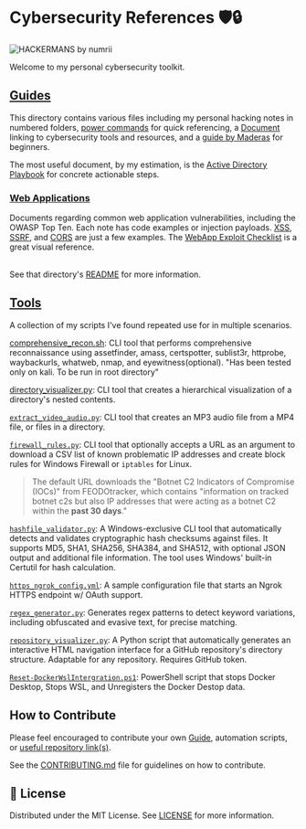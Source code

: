 # Cybersecurity References 🛡️🔒

![HACKERMANS by numrii](https://cdn.betterttv.net/emote/5b490e73cf46791f8491f6f4/3x.webp)

Welcome to my personal cybersecurity toolkit.

## [Guides](./Guides)

This directory contains various files including my personal hacking notes in numbered folders, [power commands](./Guides/Power%20Commands/) for quick referencing, a [Document](./Guides/Useful-Repositories.md "Tools and Resources") linking to cybersecurity tools and resources, and a [guide by Maderas](./Guides/1.%20Overviews/Get_Started-MaderasSecurityArsenal.md) for beginners.

The most useful document, by my estimation, is the [Active Directory Playbook](./Guides/3.%20Gaining%20Access%20and%20Persistence/Post%20Compromise/Active%20Directory%20Playbook.md) for concrete actionable steps.

### [Web Applications](./Guides/Power%20Commands/Web%20Applications/)
<!-- <details><summary>More</summary> -->
Documents regarding common web application vulnerabilities, including the OWASP Top Ten. Each note has code examples or injection payloads. <a href="./Guides/Power Commands/Web Applications/XSS.md">XSS</a>, <a href="./Guides/Power Commands/Web Applications/SSRF_bypassFilters.md">SSRF</a>, and <a href="./Guides/Power Commands/Web Applications/CORS.md">CORS</a> are just a few examples. The <a href="./Guides/Power Commands/Web Applications/WebApp-ExploitsChecklist.pdf">WebApp Exploit Checklist</a> is a great visual reference.

<br>
See that directory's <a href="./Guides/Power Commands/Web Applications/README.md">README</a> for more information.
<!-- </details> -->

## [Tools](./Tools)

A collection of my scripts I've found repeated use for in multiple scenarios.

<!-- <details><summary>Personal automation scripts</summary> -->

[comprehensive_recon.sh](./Tools/comprehensive_recon.sh): CLI tool that performs comprehensive reconnaissance using assetfinder, amass, certspotter, sublist3r, httprobe, waybackurls, whatweb, nmap, and eyewitness(optional). "Has been tested only on kali. To be run in root directory"

[directory_visualizer.py](./Tools/directory_visualizer.py): CLI tool that creates a hierarchical visualization of a directory's nested contents.

[`extract_video_audio.py`](./Tools/extract_video_audio.py): CLI tool that creates an MP3 audio file from a MP4 file, or files in a directory.

[`firewall_rules.py`](./Tools/firewall_rules.py): CLI tool that optionally accepts a URL as an argument to download a CSV list of known problematic IP addresses and create block rules for Windows Firewall or `iptables` for Linux. 

> The default URL downloads the "Botnet C2 Indicators of Compromise (IOCs)" from FEODOtracker, which contains "information on tracked botnet c2s but also IP addresses that were acting as a botnet C2 within the **past 30 days**."

[`hashfile_validator.py`](./Tools/hashfile_validator.py): A Windows-exclusive CLI tool that automatically detects and validates cryptographic hash checksums against files. It supports MD5, SHA1, SHA256, SHA384, and SHA512, with optional JSON output and additional file information. The tool uses Windows' built-in Certutil for hash calculation.

[`https_ngrok_config.yml`](./Tools/https_ngrok_config.yml): A sample configuration file that starts an Ngrok HTTPS endpoint w/ OAuth support.

[`regex_generator.py`](./Tools/RegexGenerator.py): Generates regex patterns to detect keyword variations, including obfuscated and evasive text, for precise matching.

[`repository_visualizer.py`](./Tools/repository_visualizer.py): A Python script that automatically generates an interactive HTML navigation interface for a GitHub repository's directory structure. Adaptable for any repository. Requires GitHub token.

[`Reset-DockerWslIntergration.ps1`](./Tools/Reset-DockerWslIntegration.ps1): PowerShell script that stops Docker Desktop, Stops WSL, and Unregisters the Docker Destop data.

<!-- </details> -->

## How to Contribute

Please feel encouraged to contribute your own [Guide](./Guides/), automation scripts, or [useful repository link(s)](./Guides/Useful-Repositories.md).

See the [CONTRIBUTING.md](CONTRIBUTING.md) file for guidelines on how to contribute.

## 📜 License

Distributed under the MIT License. See [LICENSE](./LICENSE) for more information.
